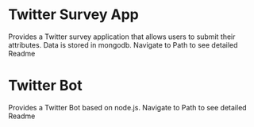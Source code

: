# Twitter Survey App

Provides a Twitter survey application that allows users to submit their attributes. Data is stored in mongodb.
Navigate to Path to see detailed Readme

# Twitter Bot

Provides a Twitter Bot based on node.js.
Navigate to Path to see detailed Readme
